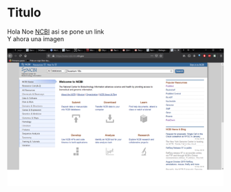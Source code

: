 # Titulo  

Hola Noe [NCBI](https://www.ncbi.nlm.nih.gov/) asi se pone un link  
Y ahora una imagen  

![fusariumNCBI](fusarium18s.png)
